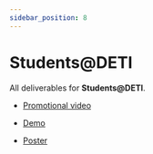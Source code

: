 ```yaml
---
sidebar_position: 8
---
```


# Students@DETI
All deliverables for **Students@DETI**.

- [Promotional video](https://www.youtube.com/watch?v=lXgchBfzUZE)

- [Demo](https://www.youtube.com/watch?v=0-3b5S_GO2w)

- [Poster](/files/poster.pdf)